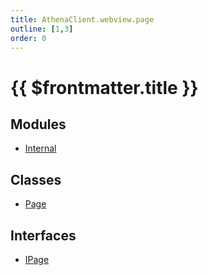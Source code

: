 ```yaml
---
title: AthenaClient.webview.page
outline: [1,3]
order: 0
---
```


# {{ $frontmatter.title }}


## Modules

- [Internal](client_webview_page_Internal.md)

## Classes

- [Page](../classes/client_webview_page_Page.md)

## Interfaces

- [IPage](../interfaces/client_webview_page_IPage.md)
